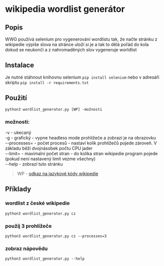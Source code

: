 # wikipedia wordlist generátor
## Popis
WWG používá selenium pro vygenerování wordlistu tak, že načte stránku z wikipedie výpiše slova na stránce uloží si je a tak to dělá pořád do kola dokud se neukončí a z nahromaděných slov vygeneruje worldlist
## Instalace
Je nutné stáhnout knihovnu selenium
`pip install selenium`
nebo v adresáři skriptu
`pip install -r requirements.txt`
## Použití
`python3 wordlist_generator.py [WP] -možnosti`
### možnosti:
-v - ukecaný\
-g - grafický - vypne headless mode prohližeče a zobrazí je na obrazovku\
--processes= - počet procesů - nastaví kolik prohlížečů pojede zároveň. V základu běží dvojnásobek počtu CPU jader\
--limit= - maximalní počet stran - do kolika stran wikipedie program pojede (pokud není nastavený limit vezme všechny)\
--help - zobrazí tuto stránku
> WP - [odkaz na jazykové kódy wikipedie](https://en.wikipedia.org/wiki/List_of_Wikipedias#Wikipedia_edition_codes)
## Příklady
### wordlist z české wikipedie
`python3 wordlist_generator.py cz`
### použíj 3 prohlížeče
`python3 wordlist_generator.py cz --processes=3`
### zobraz nápovědu
`python3 wordlist_generator.py --help`
